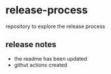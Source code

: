 # release-process
repository to explore the release process

## release notes
- the readme has been updated
- githut actions created
